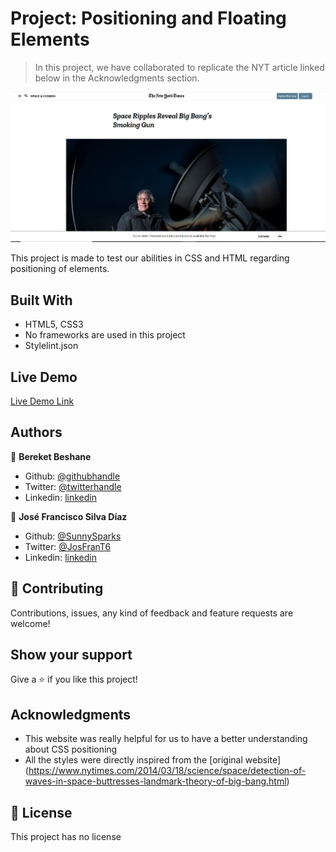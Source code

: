 # Project: Positioning and Floating Elements

> In this project, we have collaborated to replicate the NYT article linked below in the Acknowledgments section.

![screenshot](img/Screenshot.JPG)

This project is made to test our abilities in CSS and HTML regarding positioning
of elements.

## Built With

- HTML5, CSS3
- No frameworks are used in this project
- Stylelint.json

## Live Demo

[Live Demo Link](https://rawcdn.githack.com/Berabjesus/New-York-Times-article-page/ccdae333c0591d14d1d61f09d52c363e99b5b0d6/index.html)

## Authors

👤 **Bereket Beshane**

- Github: [@githubhandle](https://github.com/Berabjesus)
- Twitter: [@twitterhandle](https://twitter.com/bereket_ababu_b)
- Linkedin: [linkedin](https://www.linkedin.com/in/bereket-beshane-a1b75a1a9/)

👤 **José Francisco Silva Díaz**

- Github: [@SunnySparks](https://github.com/sunnySparks)
- Twitter: [@JosFranT6](https://twitter.com/josfrant6)
- Linkedin: [linkedin](https://www.linkedin.com/in/josé-francisco-silva-díaz-a2a9421a6)

## 🤝 Contributing

Contributions, issues, any kind of feedback and feature requests are welcome!

## Show your support

Give a ⭐️ if you like this project!

## Acknowledgments

- This website was really helpful for us to have a better understanding about CSS positioning
- All the styles were directly inspired from the [original website] (https://www.nytimes.com/2014/03/18/science/space/detection-of-waves-in-space-buttresses-landmark-theory-of-big-bang.html) 

## 📝 License

This project has no license
